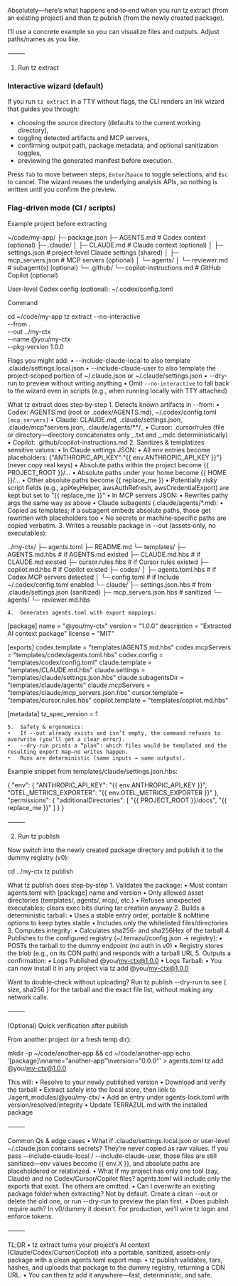 Absolutely—here’s what happens end‑to‑end when you run tz extract (from an existing project) and then tz publish (from the newly created package).

I’ll use a concrete example so you can visualize files and outputs. Adjust paths/names as you like.

⸻

1. Run tz extract

### Interactive wizard (default)

If you run `tz extract` in a TTY without flags, the CLI renders an Ink wizard that guides you through:

- choosing the source directory (defaults to the current working directory),
- toggling detected artifacts and MCP servers,
- confirming output path, package metadata, and optional sanitization toggles,
- previewing the generated manifest before execution.

Press `Tab` to move between steps, `Enter`/`Space` to toggle selections, and `Esc` to cancel. The wizard reuses the underlying analysis APIs, so nothing is written until you confirm the preview.

### Flag-driven mode (CI / scripts)

Example project before extracting

~/code/my-app/
├─ package.json
├─ AGENTS.md # Codex context (optional)
├─ .claude/
│ ├─ CLAUDE.md # Claude context (optional)
│ ├─ settings.json # project-level Claude settings (shared)
│ ├─ mcp_servers.json # MCP servers (optional)
│ └─ agents/
│ └─ reviewer.md # subagent(s) (optional)
└─ .github/
└─ copilot-instructions.md # GitHub Copilot (optional)

User-level Codex config (optional):
~/.codex/config.toml

Command

cd ~/code/my-app
tz extract --no-interactive \
 --from . \
 --out ../my-ctx \
 --name @you/my-ctx \
 --pkg-version 1.0.0

Flags you might add:
• --include-claude-local to also template .claude/settings.local.json
• --include-claude-user to also template the project‑scoped portion of ~/.claude.json or ~/.claude/settings.json
• --dry-run to preview without writing anything
• Omit `--no-interactive` to fall back to the wizard even in scripts (e.g., when running locally with TTY attached)

What tz extract does step‑by‑step 1. Detects known artifacts in --from:
• Codex: AGENTS.md (root or .codex/AGENTS.md), ~/.codex/config.toml `[mcp_servers]`
• Claude: CLAUDE.md, .claude/settings.json, .claude/mcp\*servers.json, .claude/agents/\*\*/\_
• Cursor: .cursor/rules (file or directory—directory concatenates only _.txt and _.mdc deterministically)
• Copilot: .github/copilot-instructions.md 2. Sanitizes & templatizes sensitive values:
• In Claude settings JSON:
• All env entries become placeholders:
{"ANTHROPIC_API_KEY":"{{ env.ANTHROPIC_API_KEY }}"} (never copy real keys)
• Absolute paths within the project become {{ PROJECT_ROOT }}/…
• Absolute paths under your home become {{ HOME }}/…
• Other absolute paths become {{ replace_me }}
• Potentially risky script fields (e.g., apiKeyHelper, awsAuthRefresh, awsCredentialExport) are kept but set to "{{ replace_me }}"
• In MCP servers JSON:
• Rewrites pathy args the same way as above
• Claude subagents (.claude/agents/\*.md):
• Copied as templates; if a subagent embeds absolute paths, those get rewritten with placeholders too
• No secrets or machine‑specific paths are copied verbatim. 3. Writes a reusable package in --out (assets‑only, no executables):

../my-ctx/
├─ agents.toml
├─ README.md
└─ templates/
├─ AGENTS.md.hbs # if AGENTS.md existed
├─ CLAUDE.md.hbs # if CLAUDE.md existed
├─ cursor.rules.hbs # if Cursor rules existed
├─ copilot.md.hbs # if Copilot existed
├─ codex/
│ ├─ agents.toml.hbs # if Codex MCP servers detected
│ └─ config.toml # if Include ~/.codex/config.toml enabled
└─ claude/
├─ settings.json.hbs # from .claude/settings.json (sanitized)
├─ mcp_servers.json.hbs # sanitized
└─ agents/
└─ reviewer.md.hbs

    4.	Generates agents.toml with export mappings:

[package]
name = "@you/my-ctx"
version = "1.0.0"
description = "Extracted AI context package"
license = "MIT"

[exports]
codex.template = "templates/AGENTS.md.hbs"
codex.mcpServers = "templates/codex/agents.toml.hbs"
codex.config = "templates/codex/config.toml"
claude.template = "templates/CLAUDE.md.hbs"
claude.settings = "templates/claude/settings.json.hbs"
claude.subagentsDir = "templates/claude/agents"
claude.mcpServers = "templates/claude/mcp_servers.json.hbs"
cursor.template = "templates/cursor.rules.hbs"
copilot.template = "templates/copilot.md.hbs"

[metadata]
tz_spec_version = 1

    5.	Safety & ergonomics:
    •	If --out already exists and isn’t empty, the command refuses to overwrite (you’ll get a clear error).
    •	--dry-run prints a “plan”: which files would be templated and the resulting export map—no writes happen.
    •	Runs are deterministic (same inputs → same outputs).

Example snippet from templates/claude/settings.json.hbs:

{
"env": {
"ANTHROPIC_API_KEY": "{{ env.ANTHROPIC_API_KEY }}",
"OTEL_METRICS_EXPORTER": "{{ env.OTEL_METRICS_EXPORTER }}"
},
"permissions": {
"additionalDirectories": [
"{{ PROJECT_ROOT }}/docs",
"{{ replace_me }}"
]
}
}

⸻

2. Run tz publish

Now switch into the newly created package directory and publish it to the dummy registry (v0):

cd ../my-ctx
tz publish

What tz publish does step‑by‑step 1. Validates the package:
• Must contain agents.toml with [package] name and version
• Only allowed asset directories (templates/, agents/, mcp/, etc.)
• Refuses unexpected executables; clears exec bits during tar creation anyway 2. Builds a deterministic tarball:
• Uses a stable entry order, portable & noMtime options to keep bytes stable
• Includes only the whitelisted files/directories 3. Computes integrity:
• Calculates sha256-<base64> and sha256Hex of the tarball 4. Publishes to the configured registry (~/.terrazul/config.json → registry):
• POSTs the tarball to the dummy endpoint (no auth in v0)
• Registry stores the blob (e.g., on its CDN path) and responds with a tarball URL 5. Outputs a confirmation:
• Logs Published @you/my-ctx@1.0.0
• Logs Tarball: <cdn-url>
• You can now install it in any project via tz add @you/my-ctx@1.0.0

Want to double‑check without uploading?
Run tz publish --dry-run to see { size, sha256 } for the tarball and the exact file list, without making any network calls.

⸻

(Optional) Quick verification after publish

From another project (or a fresh temp dir):

mkdir -p ~/code/another-app && cd ~/code/another-app
echo '[package]\nname="another-app"\nversion="0.0.0"' > agents.toml
tz add @you/my-ctx@1.0.0

This will:
• Resolve to your newly published version
• Download and verify the tarball
• Extract safely into the local store, then link to ./agent_modules/@you/my-ctx/
• Add an entry under agents-lock.toml with version/resolved/integrity
• Update TERRAZUL.md with the installed package

⸻

Common Qs & edge cases
• What if .claude/settings.local.json or user‑level ~/.claude.json contains secrets?
They’re never copied as raw values. If you pass --include-claude-local / --include-claude-user, those files are still sanitized—env values become {{ env.X }}, and absolute paths are placeholdered or relativized.
• What if my project has only one tool (say, Claude) and no Codex/Cursor/Copilot files?
agents.toml will include only the exports that exist. The others are omitted.
• Can I overwrite an existing package folder when extracting?
Not by default. Create a clean --out or delete the old one, or run --dry-run to preview the plan first.
• Does publish require auth?
In v0/dummy it doesn’t. For production, we’ll wire tz login and enforce tokens.

⸻

TL;DR
• tz extract turns your project’s AI context (Claude/Codex/Cursor/Copilot) into a portable, sanitized, assets‑only package with a clean agents.toml export map.
• tz publish validates, tars, hashes, and uploads that package to the dummy registry, returning a CDN URL.
• You can then tz add it anywhere—fast, deterministic, and safe.
